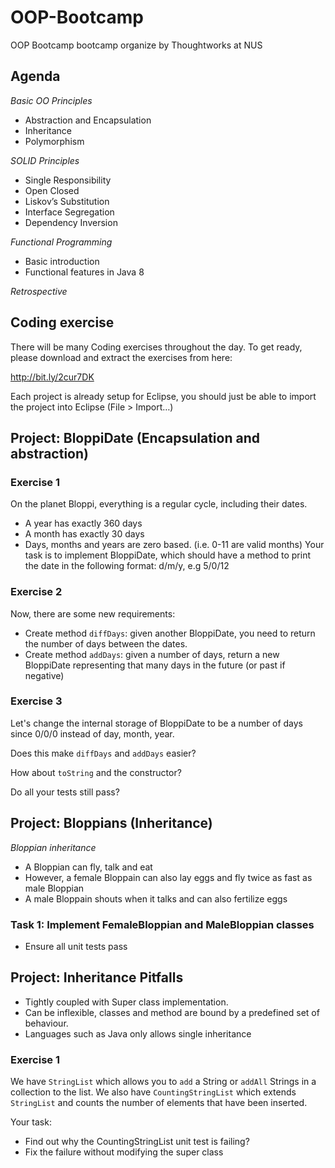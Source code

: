 # OOP-Bootcamp
OOP Bootcamp bootcamp organize by Thoughtworks at NUS

## Agenda

*Basic OO Principles*
- Abstraction and Encapsulation
- Inheritance
- Polymorphism

*SOLID Principles*
- Single Responsibility
- Open Closed
- Liskov’s Substitution
- Interface Segregation
- Dependency Inversion

*Functional Programming*
- Basic introduction
- Functional features in Java 8

*Retrospective*

## Coding exercise

There will be many Coding exercises throughout the day.
To get ready, please download and extract the exercises from here:

http://bit.ly/2cur7DK

Each project is already setup for Eclipse, you should just be able to import the project into Eclipse (File > Import…)



## Project: BloppiDate (Encapsulation and abstraction)

### Exercise 1
On the planet Bloppi, everything is a regular cycle, including their dates.
- A year has exactly 360 days
- A month has exactly 30 days
- Days, months and years are zero based. (i.e. 0-11 are valid months)
Your task is to implement BloppiDate, which should have a method to print the date in the following format: d/m/y, e.g 5/0/12

### Exercise 2
Now, there are some new requirements:
- Create method `diffDays`: given another BloppiDate, you need to return the number of days between the dates.
- Create method `addDays`: given a number of days, return a new BloppiDate representing that many days in the future (or past if negative)

### Exercise 3
Let's change the internal storage of BloppiDate to be a number of days since 0/0/0
instead of day, month, year.

Does this make `diffDays` and `addDays` easier?

How about `toString` and the constructor?

Do all your tests still pass?

## Project: Bloppians (Inheritance)

*Bloppian inheritance*
- A Bloppian can fly, talk and eat
- However, a female Bloppain can also lay eggs and fly twice as fast as male Bloppian
- A male Bloppain shouts when it talks and can also fertilize eggs

### Task 1: Implement FemaleBloppian and MaleBloppian classes
- Ensure all unit tests pass


## Project: Inheritance Pitfalls

- Tightly coupled with Super class implementation.
- Can be inflexible, classes and method are bound by a predefined set of behaviour. 
- Languages such as Java only allows single inheritance

### Exercise 1

We have `StringList` which allows you to `add` a String or `addAll` Strings in a collection to the list. 
We also have `CountingStringList` which extends `StringList` and counts the number of elements that have been inserted. 

Your task:
- Find out why the CountingStringList unit test is failing?
- Fix the failure without modifying the super class

